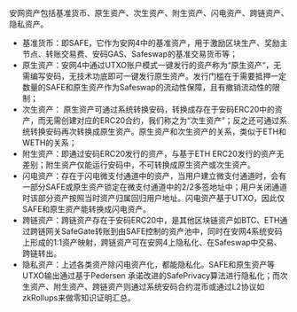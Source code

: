 安网资产包括基准货币、原生资产、次生资产、附生资产、闪电资产、跨链资产、隐私资产。
- 基准货币：即SAFE，它作为安网4中的基准资产，用于激励区块生产、奖励主节点、转账交易费、安码GAS、Safeswap的基准交易货币等；
- 原生资产：安网4中通过UTXO账户模式一键发行的资产称为“原生资产“，无需编写安码，无技术功底即可一键发行原生资产。发行门槛在于需要抵押一定数量的SAFE和原生资产作为Safeswap的流动性保障，且有撤销流动性的限制；
- 次生资产：	原生资产可通过系统转换安码，转换成存在于安码ERC20中的资产，而无需创建对应的ERC20合约，我们称之为“次生资产”；反之还可通过系统转换安码再次转换成原生资产。原生资产和次生资产的关系，类似于ETH和WETH的关系；
- 附生资产：即通过安码ERC20发行的资产，与基于ETH ERC20发行的资产无差别；附生资产仅能运行安码中，不可转换成原生资产或次生资产。
- 闪电资产：存在于闪电微支付通道中的资产，当用户建立微支付通道时，会有一部分SAFE或原生资产锁定在微支付通道中的2/2多签地址中；用户关闭通道时该部分资产按照当时资产归属回归用户地址。闪电资产基于UTXO，因此仅SAFE和原生资产能转换成闪电资产。
- 跨链资产：跨链资产存在于安码ERC20中，是其他区块链资产如BTC、ETH通过跨链网关SafeGate转账到由SAFE控制的资产池中，同时在安网4系统安码上形成的1:1资产映射，跨链资产可在安网4上隐私化、在Safeswap中交易、跨链转出。
- 隐私资产：上述各类资产除闪电资产化，都能隐私化。SAFE和原生资产等UTXO输出通过基于Pedersen 承诺改进的SafePrivacy算法进行隐私化；而次生资产、附生资产、跨链资产则通过系统安码合约混币或通过L2协议如zkRollups来做零知识证明汇总。
